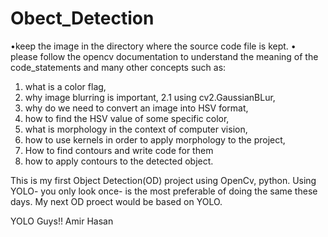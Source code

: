 # Obect_Detection
•keep the image in the directory where the source code file is kept. 
• please follow the opencv documentation to understand the meaning of the code_statements and many other concepts such as:
1. what is a color flag,
2. why image blurring is important, 2.1 using cv2.GaussianBLur,
3. why do we need to convert an image into HSV format,
4. how to find the HSV value of some specific color,
5. what is morphology in the context of computer vision,
6. how to use kernels in order to apply  morphology to the project,
7. How to find contours and write code for them
8. how to apply contours to the detected object.

This is my first Object Detection(OD) project using OpenCv, python. Using YOLO- you only look once- is the most preferable of doing the same these days. My next OD proect would be based on YOLO. 

YOLO Guys!!
Amir Hasan
